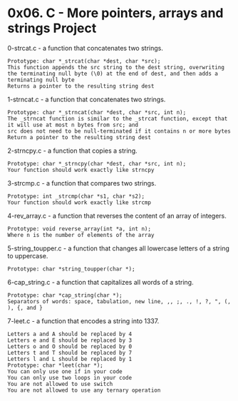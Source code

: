 # 0x06. C - More pointers, arrays and strings Project

 0-strcat.c - a function that concatenates two strings.

	Prototype: char *_strcat(char *dest, char *src);
	This function appends the src string to the dest string, overwriting the terminating null byte (\0) at the end of dest, and then adds a terminating null byte
	Returns a pointer to the resulting string dest


 1-strncat.c - a function that concatenates two strings.

	Prototype: char *_strncat(char *dest, char *src, int n);
	The _strncat function is similar to the _strcat function, except that
	it will use at most n bytes from src; and
	src does not need to be null-terminated if it contains n or more bytes
	Return a pointer to the resulting string dest


 2-strncpy.c - a function that copies a string.

	Prototype: char *_strncpy(char *dest, char *src, int n);
	Your function should work exactly like strncpy


 3-strcmp.c - a function that compares two strings.

	Prototype: int _strcmp(char *s1, char *s2);
	Your function should work exactly like strcmp


 4-rev_array.c - a function that reverses the content of an array of integers.

	Prototype: void reverse_array(int *a, int n);
	Where n is the number of elements of the array


 5-string_toupper.c -  a function that changes all lowercase letters of a string to uppercase.

	Prototype: char *string_toupper(char *);
 


 6-cap_string.c - a function that capitalizes all words of a string.

	Prototype: char *cap_string(char *);
	Separators of words: space, tabulation, new line, ,, ;, ., !, ?, ", (, ), {, and }


 7-leet.c - a function that encodes a string into 1337.

	Letters a and A should be replaced by 4
	Letters e and E should be replaced by 3
	Letters o and O should be replaced by 0
	Letters t and T should be replaced by 7
	Letters l and L should be replaced by 1
	Prototype: char *leet(char *);
	You can only use one if in your code
	You can only use two loops in your code
	You are not allowed to use switch
	You are not allowed to use any ternary operation

 

